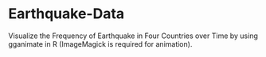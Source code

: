 # Earthquake-Data
Visualize the Frequency of Earthquake in Four Countries over Time by using gganimate in R (ImageMagick is required for animation).
